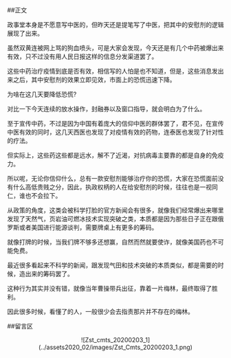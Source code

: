 ##正文

政事堂本身是不愿意写中医的，但昨天还是提笔写了中医，把其中的安慰剂的逻辑展现了出来。

虽然双黄连被网上骂的狗血喷头，可是大家会发现，今天还是有几个中药被爆出来有效，只不过没有用人民日报这样的信息分发渠道罢了。

这些中药治疗疫情到底是否有效，相信写的人怕是也不知道，但是，这些消息发出来之后，其中安慰剂的效果立即见效，市面上的恐慌迅速下降。

为啥在这几天要降低恐慌?

对比一下今天连续的放水操作，封融券以及窗口指导，就会明白为了什么。

至于宣传中药，不过是因为中国有着庞大的信仰中医的群体罢了，君不见，在宣传中医有效的同时，这几天西医也发现了对疫情有效的药物，连泰医也发现了针对性的疗法。

但实际上，这些药这些都是远水，解不了近渴，对抗病毒主要靠的都是自身的免疫力。

所以呢，无论你信仰什么，总有一款安慰剂能够治疗你的恐慌，大家在恐慌面前没有什么高低贵贱之分，因此，执政权柄的人在给安慰剂的时候，往往也是一视同仁，谁也不会拉下。

从政策的角度，这类会被科学打脸的官方新闻会有很多，就像我们经常爆出来哪里发现了天然气，页岩油可燃冰技术实现突破之类，本质都是因为那些日子正在跟俄罗斯或者美国进行能源谈判，需要牌桌上有更多的筹码。

就像打牌的时候，当我们牌不够多还想赢，自然而然就要使诈，就像美国药也不可能免费。

最近很多看起来不科学的新闻，跟发现气田和技术突破的本质类似，都是需要的时候，造出来的筹码罢了。

这种行为其实并没有错，就像当年曹操带兵出征，靠着一片梅林，最终取得了胜利。

因此很多时候，看懂了的人，一般很少会去指责那片并不存在的梅林。

##留言区
 <div align="center">![Zst_cmts_20200203_1](../assets2020_02/images/Zst_Cmts_20200203_1.png)</div>